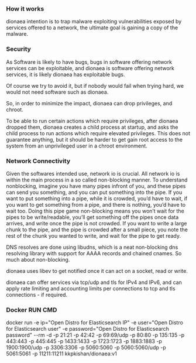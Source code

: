 
<h3>How it works</h3>
      

<p>dionaea intention is to trap malware exploiting vulnerabilities exposed by services offered to a network, the ultimate goal is gaining a copy of the malware.
</p>
<h3>Security</h3>
<p>
As Software is likely to have bugs, bugs in software offering network services can be exploitable, and dionaea is software offering network services, it is likely dionaea has exploitable bugs.

Of course we try to avoid it, but if nobody would fail when trying hard, we would not need software such as dionaea.

So, in order to minimize the impact, dionaea can drop privileges, and chroot.

To be able to run certain actions which require privileges, after dionaea dropped them, dionaea creates a child process at startup, and asks the child process to run actions which require elevated privileges. This does not guarantee anything, but it should be harder to get gain root access to the system from an unprivileged user in a chroot environment.
  </p>
<h3>Network Connectivity</h3>
<p>
Given the softwares intended use, network io is crucial. All network io is within the main process in a so called non-blocking manner. To understand nonblocking, imagine you have many pipes infront of you, and these pipes can send you something, and you can put something into the pipe. If you want to put something into a pipe, while it is crowded, you’d have to wait, if you want to get something from a pipe, and there is nothing, you’d have to wait too. Doing this pipe game non-blocking means you won’t wait for the pipes to be write/readable, you’ll get something off the pipes once data arrives, and write once the pipe is not crowded. If you want to write a large chunk to the pipe, and the pipe is crowded after a small piece, you note the rest of the chunk you wanted to write, and wait for the pipe to get ready.

DNS resolves are done using libudns, which is a neat non-blocking dns resolving library with support for AAAA records and chained cnames. So much about non-blocking.

dionaea uses libev to get notified once it can act on a socket, read or write.

dionaea can offer services via tcp/udp and tls for IPv4 and IPv6, and can apply rate limiting and accounting limits per connections to tcp and tls connections - if required.
  </p>

<h3>Docker RUN CMD</h3>
<p>
 docker run
-e ip="Open Distro for Elasticsearch IP"
-e user="Open Distro for Elasticsearch user"
-e password="Open Distro for Elasticsearch password"
--rm -d
-p 21:21
-p 42:42
-p 69:69/udp
-p 80:80
-p 135:135
-p 443:443
-p 445:445
-p 1433:1433
-p 1723:1723
-p 1883:1883
-p 1900:1900/udp
-p 3306:3306
-p 5060:5060
-p 5060:5060/udp
-p 5061:5061
-p 11211:11211
kkpkishan/dionaea:v1
      </p>
